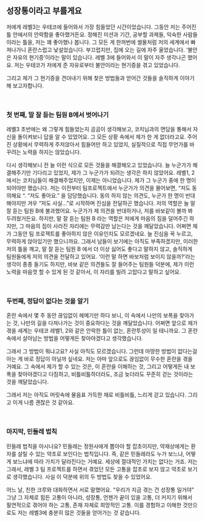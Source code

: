 ## 성장통이라고 부를게요

저에게 레벨3는 우테코에 들어와서 가장 힘들었던 시간이었습니다.
그동안 저는 주어진 틀 안에서의 안락함을 좋아했거든요.
정해진 미션과 기간, 공부할 과제들, 익숙한 사람들이라는 틀을, 저는 꽤 좋아했나 봅니다. 그 모든 게 한꺼번에 썰물처럼 저의 세계에서 빠져나가니 혼란스럽고 낯설었습니다. 부끄럽지만, 집에 오는 길에 자주 울었습니다.
‘불안은 자유의 현기증’이라는 말이 있습니다. 레벨 3에 들어와서 이 말이 자주 생각나곤 했어요. 저는 우테코가 저에게 준 자유로부터 불안이라는 현기증을 겪고 있었습니다.

그리고 제가 그 현기증을 견뎌내기 위해 찾은 방법들과 얻어간 것들을 솔직하게 이야기 해 보고자합니다.

<br/>

### 첫 번째, 말 잘 듣는 팀원 B에서 벗어나기

레벨3 초반에는 왜 그렇게 힘들었는지 곰곰이 생각해보고, 코치님과의 면담을 통해서 자신을 돌이켜보니 답을 알 수 있었어요. 그 모든 상황 속에서 제가 한 게 없더라고요. 주어진 상황에서 무력하게 주저앉아서 힘들어만 하고 있었지, 실질적으로 직접 무언가를 바꾸려는 노력을 하지는 않았습니다.

다시 생각해보니 전 늘 이런 식으로 모든 것들을 해결해오고 있었습니다.
늘 누군가가 해결해주기만 기다리고 있었지, 제가 그 누군가가 되려는 생각은 하지 않았어요.
레벨1, 2에서는 코치님들이 해결해주었지만, 이제는 아니었습니다. 제가 그 누군가 중에 한 명이 되어야만 했습니다.
저는 이전부터 팀프로젝트에서 누군가가 의견을 물어보면, “저도 동의해요 “. “저도 좋아요.” 을 담당했습니다.
동의 하지 않는 의견도, 누군가 한 명이 반대해야지만 겨우 “저도 사실…”로 시작하며 진심을 전달하곤 했습니다. 저의 역할은 늘 말 잘 듣는 팀원 B에 불과했어요. 누군가가 제 의견을 반대하거나, 저를 바보같이 볼까 봐 두려웠거든요.
하지만, 말 잘 듣는 팀원 B 라는 역할은 저에게 마음의 짐을 덜어주긴 하지만, 그 마음의 짐이 사라진 자리에는 무력감만 남는다는 것을 깨달았습니다.
어쩌면 제가 그동안 팀 프로젝트를 좋아하지 않은 이유인지도 모르겠네요. 늘 진심을 꾹 누르고, 무력하게 앉아있기만 했으니까요.
그래서 남들이 보기에는 아직도 부족하겠지만, 이러한 저의 틀을 깨고, 말 잘 듣는 팀원 B 에서
더 이상 싫어도 좋다고 말하지 않고, 솔직하게 팀원들에게 저의 의견을 전달하고 있어요.
‘이런 말 하면 바보처럼 보이지 않을까?’라는 생각이 종종 들기도 하지만, 바보 같은 의견들도 잘 들어주는 팀원들 덕분에, 제가 이런 노력을 마음껏 할 수 있게 된 것 같아서, 이 자리를 빌려 고맙다고 말하고 싶어요.

<br/>

### 두번째, 정답이 없다는 것을 알기

혼란 속에서 몇 주 동안 끊임없이 헤메기만 하다 보니, 이 속에서 나만의 보폭을 찾아가는 것, 나만의 길을 다져나가는 것이 중요하다는 것을 깨달았습니다.
어쩌면 앞으로 제가 겪을 세계는 우테코 레벨1, 2와 같은 안락한 틀이 없는, 혼란투성이 일 테니까요. 그 혼란 속에서 살아남는 방법을 어떻게든 찾아야겠다고 생각했습니다.

그래서 그 방법이 뭐냐고요? 사실 아직도 모르겠습니다. 그런데 마땅한 방법이 없다는걸 아는 게 바로 정답이 아닐까 싶네요. 저는 아마 앞으로도 끊임없이 무수한 혼란을 겪을 거예요. 그 속에서 제가 할 수 있는 것은, 이 혼란을 이해하는 것, 그리고 어떻게든 내 보폭을 찾아야겠다고 다짐하고, 비틀비틀하더라도, 조금 늦더라도 꾸준히 걷는 것이라는 것을 깨달았습니다.

그래서 저는 아직도 머릿속에 물음표 가득한 채로 비틀비틀, 느리게 걷고 있습니다. 그리고 이게 나름 괜찮은 것 같아요.

<br/>

### 마지막, 민들레 법칙

민들레 법칙을 아시나요? 민들레는 정원사에게 뽑아야 할 잡초이지만, 약재상에게는 환자를 살릴 수 있는 약초로 보인다는 법칙입니다. 즉, 같은 민들레라도 누가 보느냐, 어떻게 보느냐에 따라 가치가 달라진다는 거예요. 세상에 절대적인 가치는 없다는 거죠.
저는 그래서, 레벨 3 팀 프로젝트를 하면서 겪었던 모든 고통을 잡초로 보지 않고 약초로 보기로 생각했습니다. 사실 이 덕분에 위의 두 방법도 찾을 수 있었어요.

어느 날, 친한 크루와 대화하면서 서로 말했어요. “우리가 지금 겪는 건 성장통 일거야”
그냥 그 자체로 힘든 고통이 아니라, 성장통, 언젠가 끝이 있을 고통, 더 커지기 위해서 필연적으로 겪어야 하는 고통, 존재 자체로 희망적인 고통.
이를 경험하고 이해한 것만으로도 저는 레벨3에 충분히 많은 것들을 얻어가는 것 같습니다.
